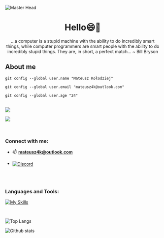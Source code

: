 ![Master Head](https://img.freepik.com/free-vector/sunset-landscape-with-lake-clouds-red-sky-silhouettes-hills-trees-coast_107791-4670.jpg?w=1380&t=st=1688898800~exp=1688899400~hmac=3bad38351a9d89c8e574e511289be7221639568a4abcc19e4c882a1cb0e742a8)
<h1 align="center">Hello😄👋</h1>

<p align="center">...a computer is a stupid machine with the ability to do incredibly smart things, while computer programmers are smart people with the ability to do incredibly stupid things. They are, in short, a perfect match... ~ Bill Bryson </p>

<h2>About me</h2>

`git config --global user.name "Mateusz Kołodziej"`

`git config --global user.email "mateusz4k@outlook.com"`

`git config --global user.age "24"`
 
 

<br />

<a href="https://github.com/Matkolit/github-profile-views-counter">
    <img src="https://komarev.com/ghpvc/?username=Matkolit&style=for-the-badge&color=blueviolet">
</a>



[Ÿ HŸPE]: https://yhype.me
[GitHub Profile Views Counter]: https://github.com/Matkolit/github-profile-views-counter

![](https://hit.yhype.me/github/profile?user_id=1849174)
   
<br /> 

<h3 align="left">Connect with me:</h3>

- 📫 **mateusz4k@outlook.com**

- <a href="https://discord.com/users/992404385705513010">
  <img align="center" src="https://img.shields.io/badge/Discord-5865F2?style=for-the-badge&logo=discord&logoColor=white" alt="Discord" />
</a>
</br>


</br>

<h3 align="left">Languages and Tools:</h3>


[![My Skills](https://skillicons.dev/icons?i=ts,react,nextjs,vue,nuxt,tailwind,inux,nodejs,php,express,mysql&perline=7)](https://skillicons.dev)

<br />

![Top Langs](https://github-readme-stats.vercel.app/api/top-langs/?username=Matkolit&layout=compact)

![Github stats](https://github-readme-stats-sigma-five.vercel.app/api?username=matkolit&show_icons=true)




 

 



